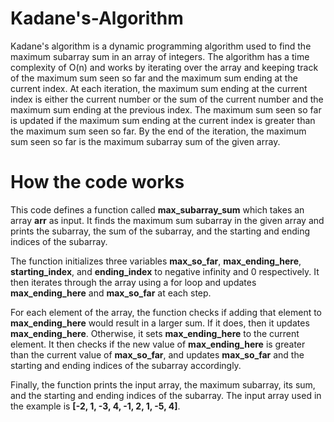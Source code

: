 # Kadane's-Algorithm
Kadane's algorithm is a dynamic programming algorithm used to find the maximum subarray sum in an array of integers. The algorithm has a time complexity of O(n) and works by iterating over the array and keeping track of the maximum sum seen so far and the maximum sum ending at the current index. At each iteration, the maximum sum ending at the current index is either the current number or the sum of the current number and the maximum sum ending at the previous index. The maximum sum seen so far is updated if the maximum sum ending at the current index is greater than the maximum sum seen so far. By the end of the iteration, the maximum sum seen so far is the maximum subarray sum of the given array.

# How the code works
This code defines a function called **max_subarray_sum** which takes an array **arr** as input. It finds the maximum sum subarray in the given array and prints the subarray, the sum of the subarray, and the starting and ending indices of the subarray.

The function initializes three variables **max_so_far**, **max_ending_here**, **starting_index**, and **ending_index** to negative infinity and 0 respectively. It then iterates through the array using a for loop and updates **max_ending_here** and **max_so_far** at each step.

For each element of the array, the function checks if adding that element to **max_ending_here** would result in a larger sum. If it does, then it updates **max_ending_here**. Otherwise, it sets **max_ending_here** to the current element. It then checks if the new value of **max_ending_here** is greater than the current value of **max_so_far**, and updates **max_so_far** and the starting and ending indices of the subarray accordingly.

Finally, the function prints the input array, the maximum subarray, its sum, and the starting and ending indices of the subarray. The input array used in the example is **[-2, 1, -3, 4, -1, 2, 1, -5, 4]**.
